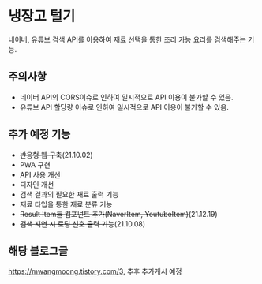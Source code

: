 # 냉장고 털기

네이버, 유튜브 검색 API를 이용하여 재료 선택을 통한 조리 가능 요리를 검색해주는 기능.

## 주의사항

- 네이버 API의 CORS이슈로 인하여 일시적으로 API 이용이 불가할 수 있음.
- 유튜브 API 할당량 이슈로 인하여 일시적으로 API 이용이 불가할 수 있음.

## 추가 예정 기능

- ~~반응형 웹 구축~~(21.10.02)
- PWA 구현
- API 사용 개선
- ~~디자인 개선~~
- 검색 결과의 필요한 재료 출력 기능
- 재료 타입을 통한 재료 분류 기능
- ~~Result Item들 컴포넌트 추가(NaverItem, YoutubeItem)~~(21.12.19)
- ~~검색 지연 시 로딩 신호 출력 기능~~(21.10.08)


## 해당 블로그글
https://mwangmoong.tistory.com/3, 추후 추가게시 예정
